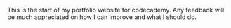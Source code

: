 This is the start of my portfolio website for codecademy. Any feedback will be much appreciated on how I can improve and what I should do.
